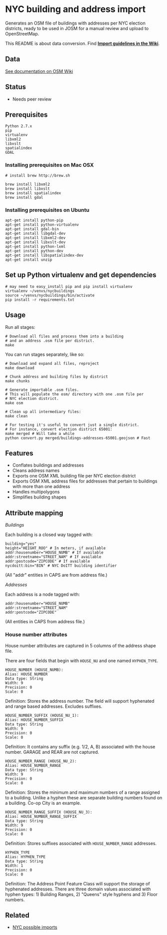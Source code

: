 NYC building and address import
==============================

Generates an OSM file of buildings with addresses per NYC election districts,
ready to be used in JOSM for a manual review and upload to OpenStreetMap.

This README is about data conversion. Find **[Import guidelines in the Wiki](https://github.com/osmlab/nycbuildings/wiki)**.

## Data

[See documentation on OSM Wiki](http://wiki.openstreetmap.org/wiki/Import/Catalogue/NYC_Buildings_Addresses)

## Status

- Needs peer review

## Prerequisites 

    Python 2.7.x
    pip
    virtualenv
    libxml2
    libxslt
    spatialindex
    GDAL

### Installing prerequisites on Mac OSX
  
    # install brew http://brew.sh

    brew install libxml2 
    brew install libxslt 
    brew install spatialindex 
    brew install gdal 

### Installing prerequisites on Ubuntu

    apt-get install python-pip
    apt-get install python-virtualenv
    apt-get install gdal-bin
    apt-get install libgdal-dev
    apt-get install libxml2-dev
    apt-get install libxslt-dev
    apt-get install python-lxml
    apt-get install python-dev
    apt-get install libspatialindex-dev
    apt-get install unzip

## Set up Python virtualenv and get dependencies
    # may need to easy_install pip and pip install virtualenv 
    virtualenv ~/venvs/nycbuildings
    source ~/venvs/nycbuildings/bin/activate 
    pip install -r requirements.txt


## Usage

Run all stages:

    # Download all files and process them into a building
    # and an address .osm file per district.
    make

You can run stages separately, like so:

    # Download and expand all files, reproject
    make download

    # Chunk address and building files by district
    make chunks

    # Generate importable .osm files.
    # This will populate the osm/ directory with one .osm file per
    # NYC election district.
    make osm

    # Clean up all intermediary files:
    make clean

    # For testing it's useful to convert just a single district.
    # For instance, convert election district 65001:
    make merged # Will take a while
    python convert.py merged/buildings-addresses-65001.geojson # Fast


## Features

- Conflates buildings and addresses
- Cleans address names
- Exports one OSM XML building file per NYC election district
- Exports OSM XML address files for addresses that pertain to buildings with
  more than one address
- Handles multipolygons
- Simplifies building shapes

## Attribute mapping

*Buildings*

Each building is a closed way tagged with:

    building="yes"
    height="HEIGHT_ROO" # In meters, if available
    addr:housenumber="HOUSE_NUMB" # If available
    addr:streetname="STREET_NAM" # If available
    addr:postcode="ZIPCODE" # If available
    nycdoitt:bin="BIN" # NYC DoITT building identifier

(All "addr" entities in CAPS are from address file.)

*Addresses*

Each address is a node tagged with:

    addr:housenumber="HOUSE_NUMB"
    addr:streetname="STREET_NAM"
    addr:postcode="ZIPCODE"

(All entities in CAPS from address file.)

### House number attributes

House number attributes are captured in 5 columns of the address shape file.

There are four fields that begin with `HOUSE_NU` and one named `HYPHEN_TYPE`.

    HOUSE_NUMBER (HOUSE_NUMB):
    Alias: HOUSE_NUMBER
    Data type: String
    Width: 9
    Precision: 0
    Scale: 0

Definition: Stores the address number.  The field will support hyphenated and range based addresses. Excludes suffixes.

    HOUSE_NUMBER_SUFFIX (HOUSE_NU_1):
    Alias: HOUSE_NUMBER_SUFFIX
    Data type: String
    Width: 9
    Precision: 0
    Scale: 0

Definition: It contains any suffix (e.g. 1/2, A, B) associated with the house number.  GARAGE and REAR are not captured.

    HOUSE_NUMBER_RANGE (HOUSE_NU_2):
    Alias: HOUSE_NUMBER_RANGE
    Data type: String
    Width: 9
    Precision: 0
    Scale: 0

Definition: Stores the minimum and maximum numbers of a range assigned to a building. Unlike a hyphen these are separate building numbers found on a building. Co-op City is an example.

    HOUSE_NUMBER_RANGE_SUFFIX (HOUSE_NU_3):
    Alias: HOUSE_NUMBER_RANGE_SUFFIX
    Data type: String
    Width: 9
    Precision: 0
    Scale: 0

Definition: Stores suffixes associated with `HOUSE_NUMBER_RANGE` addresses.

    HYPHEN_TYPE
    Alias: HYPHEN_TYPE
    Data type: String
    Width: 1
    Precision: 0
    Scale: 0

Definition: The Address Point Feature Class will support the storage of hyphenated addresses.  There are three domain values associated with hyphen types: 1) Building Ranges, 2) "Queens" style hyphens and 3) Floor numbers.

## Related

- [NYC possible imports](http://wiki.openstreetmap.org/wiki/New_York,_New_York#Possible_Imports)
